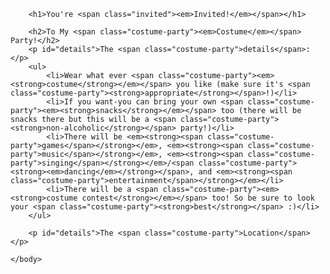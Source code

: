 <!DOCTYPE html>
<html>
    <head>
        <meta charset="utf-8">
        <title>Project: Event invite</title>
        <style>	
            .invited{
                color: rgb(115, 11, 11);
            }
            .costume-party{
                color: rgb(115, 11, 11);
            }
            #details{
                font-size: 18px;
            }
        </style>
    </head>
    <body>
        
        <h1>You're <span class="invited"><em>Invited!</em></span></h1>
        
        <h2>To My <span class="costume-party"><em>Costume</em></span> Party!</h2>
        <p id="details">The <span class="costume-party">details</span>:</p>
        <ul>
            <li>Wear what ever <span class="costume-party"><em><strong>costume</strong></em></span> you like (make sure it's <span class="costume-party"><strong>appropriate</strong></span>!)</li>
            <li>If you want-you can bring your own <span class="costume-party"><em><strong>snacks</strong></em></span> too (there will be snacks there but this will be a <span class="costume-party"><strong>non-alcoholic</strong></span> party!)</li>
            <li>There will be <em><strong><span class="costume-party">games</span></strong></em>, <em><strong><span class="costume-party">music</span></strong></em>, <em><strong><span class="costume-party">singing</span></strong></em>/<span class="costume-party"><strong><em>dancing</em></strong></span>, and <em><strong><span class="costume-party">entertainment</span></strong></em></li>
            <li>There will be a <span class="costume-party"><em><strong>costume contest</strong></em></span> too! So be sure to look your <span class="costume-party"><strong>best</strong></span> :)</li>
        </ul>
        
        <p id="details">The <span class="costume-party">Location</span></p>
        
    </body>
</html>
